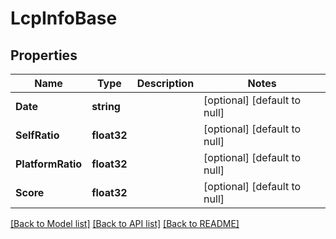 # LcpInfoBase

## Properties
Name | Type | Description | Notes
------------ | ------------- | ------------- | -------------
**Date** | **string** |  | [optional] [default to null]
**SelfRatio** | **float32** |  | [optional] [default to null]
**PlatformRatio** | **float32** |  | [optional] [default to null]
**Score** | **float32** |  | [optional] [default to null]

[[Back to Model list]](../README.md#documentation-for-models) [[Back to API list]](../README.md#documentation-for-api-endpoints) [[Back to README]](../README.md)


